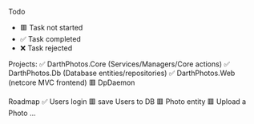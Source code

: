 Todo
- 🟥 Task not started
- ✅ Task completed
- ❌ Task rejected


Projects:
✅ DarthPhotos.Core (Services/Managers/Core actions)
✅ DarthPhotos.Db (Database entities/repositories)
✅ DarthPhotos.Web (netcore MVC frontend)
🟥 DpDaemon

Roadmap
✅ Users login
🟥 save Users to DB
🟥 Photo entity
🟥 Upload a Photo
...
